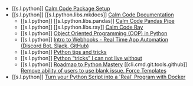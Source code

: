 

-  [[s.l.python]] [Calm Code Package Setup](https://calmcode.io/setup/introduction.html)
-  [[s.l.python]] [[s.l.python.libs.mkdocs]] [Calm Code Documentation](https://calmcode.io/docs/introduction.html)
      - [[s.l.python]] [[s.l.python.libs.pandas]] [Calm Code Pandas Pipe](https://calmcode.io/pandas-pipe/pipe.html)
      - [[s.l.python]] [[s.l.python.libs.ray]] [Calm Code Ray](https://calmcode.io/ray/overhead.html)
      - [[s.l.python]] [Object Oriented Programming (OOP) in Python](https://youtu.be/MikphENIrOo)
      - [[s.l.python]] [Intro to Webhooks - Real Time App Automation (Discord Bot, Slack, GitHub)](https://youtu.be/c6d7lfvziRY)
      - [[s.l.python]] [Python tips and tricks](https://github.com/CalebCurry/python-tips/blob/main/python_tips.ipynb)
      - [[s.l.python]] [Python “tricks” I can not live without](https://levelup.gitconnected.com/python-tricks-i-can-not-live-without-87ae6aff3af8)
      - [[s.l.python]] [Roadmap to Python Mastery](https://levelup.gitconnected.com/roadmap-to-python-mastery-93e1d24267f0) 
     [[cli.cmd.git.tools.github]] [Remove ability of users to use blank issue. Force Templates](https://docs.github.com/en/communities/using-templates-to-encourage-useful-issues-and-pull-requests/configuring-issue-templates-for-your-repository)
-  [[s.l.python]] [Turn your Python Script into a 'Real' Program with Docker](https://python.plainenglish.io/turn-your-python-script-into-a-real-program-with-docker-c200e15d5265)
